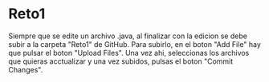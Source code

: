 # Reto1
Siempre que se edite un archivo .java, al finalizar con la edicion se debe subir a la carpeta "Reto1" de GitHub.
Para subirlo, en el boton "Add File" hay que pulsar el boton "Upload Files". Una vez ahi, seleccionas los archivos que quieras acctualizar y una vez subidos, pulsas el boton "Commit Changes".
